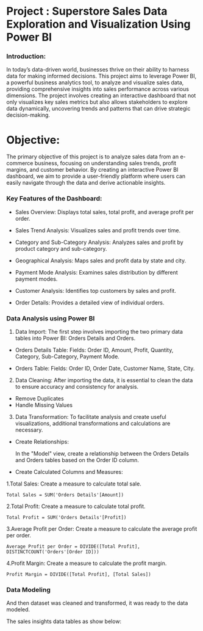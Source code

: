# Project : Superstore Sales Data Exploration and Visualization Using Power BI

### Introduction:
In today’s data-driven world, businesses thrive on their ability to harness data for making informed decisions. This project aims to leverage Power BI, a powerful business analytics tool, to analyze and visualize sales data, providing comprehensive insights into sales performance across various dimensions. The project involves creating an interactive dashboard that not only visualizes key sales metrics but also allows stakeholders to explore data dynamically, uncovering trends and patterns that can drive strategic decision-making.

# Objective:
The primary objective of this project is to analyze sales data from an e-commerce business, focusing on understanding sales trends, profit margins, and customer behavior. By creating an interactive Power BI dashboard, we aim to provide a user-friendly platform where users can easily navigate through the data and derive actionable insights.

### Key Features of the Dashboard:
- Sales Overview: Displays total sales, total profit, and average profit per order.
* Sales Trend Analysis: Visualizes sales and profit trends over time.
+ Category and Sub-Category Analysis: Analyzes sales and profit by product category and sub-category.
- Geographical Analysis: Maps sales and profit data by state and city.
* Payment Mode Analysis: Examines sales distribution by different payment modes.
+ Customer Analysis: Identifies top customers by sales and profit.
- Order Details: Provides a detailed view of individual orders.

### Data Analysis using Power BI

1. Data Import:
The first step involves importing the two primary data tables into Power BI: Orders Details and Orders.<br>

- Orders Details Table:
Fields: Order ID, Amount, Profit, Quantity, Category, Sub-Category, Payment Mode.<br>

- Orders Table:
Fields: Order ID, Order Date, Customer Name, State, City.

2. Data Cleaning:
After importing the data, it is essential to clean the data to ensure accuracy and consistency for analysis.

- Remove Duplicates
- Handle Missing Values

3. Data Transformation:
To facilitate analysis and create useful visualizations, additional transformations and calculations are necessary.

- Create Relationships:

  In the "Model" view, create a relationship between the Orders Details and Orders tables based on the Order ID column.

- Create Calculated Columns and Measures:

1.Total Sales: Create a measure to calculate total sale.
```
Total Sales = SUM('Orders Details'[Amount])
```
2.Total Profit: Create a measure to calculate total profit.
```
Total Profit = SUM('Orders Details'[Profit])
```
3.Average Profit per Order: Create a measure to calculate the average profit per order.
```
Average Profit per Order = DIVIDE([Total Profit], DISTINCTCOUNT('Orders'[Order ID]))
```
4.Profit Margin: Create a measure to calculate the profit margin.
```
Profit Margin = DIVIDE([Total Profit], [Total Sales])
```

### Data Modeling

And then dataset was cleaned and transformed, it was ready to the data modeled.

The sales insights data tables as show below:



